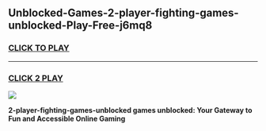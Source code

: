 
## Unblocked-Games-2-player-fighting-games-unblocked-Play-Free-j6mq8
<h3>
<a href="https://premium76.site?title=2-player-fighting-games-unblocked&ref=23A">CLICK TO PLAY</a></h3>
<hr>

<h3>
<a href="https://premium76.site?title=2-player-fighting-games-unblocked&ref=23A">CLICK 2 PLAY</a>
  
</h3>

<a href="https://premium76.site?title=2-player-fighting-games-unblocked&ref=23A"><img src="https://clearcache.store/games.png"></a>


**2-player-fighting-games-unblocked games unblocked: Your Gateway to Fun and Accessible Online Gaming**

